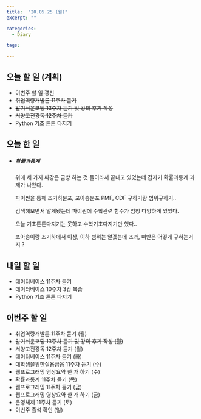 ```yaml
---
title:  "20.05.25 (월)"
excerpt: ""

categories:
  - Diary

tags:

---
```


## 오늘 할 일 (계획)

- ~~이번주 할 일 갱신~~
- ~~취업역량개발론 11주차 듣기~~
- ~~알기쉬운코딩 13주차 듣기 및 강의 후기 작성~~
- ~~서양고전강독 12주차 듣기~~
- Python 기초 튼튼 다지기


## 오늘 한 일

- ##### 확률과통계

  위에 세 가지 싸강은 금방 하는 것 들이라서 끝내고 있었는데 갑자기 확률과통계 과제가 나왔다.

  파이썬을 통해 초기하분포, 포아송분포 PMF, CDF 구하기랑 범위구하기..

  검색해보면서 알게됐는데 파이썬에 수학관련 함수가 엄청 다양하게 있었다.

  오늘 기초튼튼다지기는 못하고 수학기초다지기만 했다..

  포아송이랑 초기하에서 이상, 이하 범위는 알겠는데 초과, 미만은 어떻게 구하는거지 ?

## 내일 할 일

- 데이터베이스 11주차 듣기
- 데이터베이스 10주차 3강 복습
- Python 기초 튼튼 다지기

## 이번주 할 일

- ~~취업역량개발론 11주차 듣기 (월)~~
- ~~알기쉬운코딩 13주차 듣기 및 강의 후기 작성 (월)~~
- ~~서양고전강독 12주차 듣기 (월)~~
- 데이터베이스 11주차 듣기 (화)
- 대학생을위한실용금융 11주차 듣기 (수)
- 웹프로그래밍 영상요약 한 개 하기 (수)
- 확률과통계 11주차 듣기 (목)
- 웹프로그래밍 11주차 듣기 (금)
- 웹프로그래밍 영상요약 한 개 하기 (금)
- 운영체제 11주차 듣기 (토)
- 이번주 출석 확인 (일)
